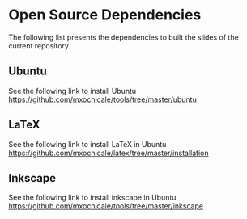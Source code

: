# Open Source Dependencies
The following list presents the dependencies to 
built the slides of the current repository.

## Ubuntu 
See the following link to install Ubuntu 
https://github.com/mxochicale/tools/tree/master/ubuntu

## LaTeX 
See the following link to install LaTeX in Ubuntu 
https://github.com/mxochicale/latex/tree/master/installation

## Inkscape
See the following link to install inkscape in Ubuntu 
https://github.com/mxochicale/tools/tree/master/inkscape

